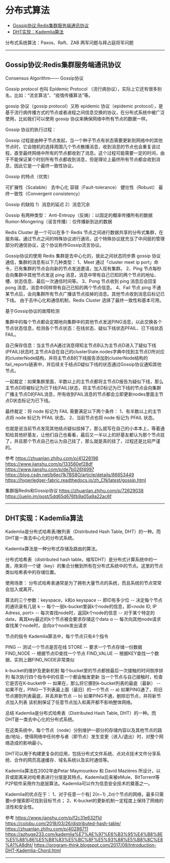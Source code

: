 # 分布式算法

- [Gossip协议:Redis集群服务端通讯协议](#Gossip协议:Redis集群服务端通讯协议)
- [DHT实现：Kademlia算法](#DHT实现：Kademlia算法)


分布式系统算法：Paxos、Raft、ZAB
两军问题与拜占庭将军问题



---------------------------------------------------------------------------------------------------------------------
## Gossip协议:Redis集群服务端通讯协议

Consensus Algorithm—— Gossip协议

Gossip protocol 也叫 Epidemic Protocol （流行病协议），实际上它还有很多别名，比如：“流言算法”、“疫情传播算法”等。

gossip 协议（gossip protocol）又称 epidemic 协议（epidemic protocol），是基于流行病传播方式的节点或者进程之间信息交换的协议，在分布式系统中被广泛使用，比如我们可以使用 gossip 协议来确保网络中所有节点的数据一样。



Gossip 协议的执行过程：

Gossip 过程是由种子节点发起，当一个种子节点有状态需要更新到网络中的其他节点时，它会随机的选择周围几个节点散播消息，收到消息的节点也会重复该过程，直至最终网络中所有的节点都收到了消息。这个过程可能需要一定的时间，由于不能保证某个时刻所有节点都收到消息，但是理论上最终所有节点都会收到消息，因此它是一个最终一致性协议。



Gossip 的特点（优势）

可扩展性（Scalable）
去中心化
容错（Fault-tolerance）
健壮性（Robust）
最终一致性（Convergent consistency）



Gossip 的缺陷
1）消息的延迟
2）消息冗余



Gossip 有两种类型：
Anti-Entropy（反熵）：以固定的概率传播所有的数据
Rumor-Mongering（谣言传播）：仅传播新到达的数据





Redis Cluster 是一个可以在多个 Redis 节点之间进行数据共享的分布式集群，在服务端，通过节点之间的特殊协议进行通讯，这个特殊协议就充当了中间层的管理部分的通信协议，这个协议称作Gossip流言协议。

Gossip协议的使用
Redis 集群是去中心化的，彼此之间状态同步靠 gossip 协议通信，集群的消息有以下几种类型：
1、Meet 通过「cluster meet ip port」命令，已有集群的节点会向新的节点发送邀请，加入现有集群。
2、Ping 节点每秒会向集群中其他节点发送 ping 消息，消息中带有自己已知的两个节点的地址、槽、状态信息、最后一次通信时间等。
3、Pong 节点收到 ping 消息后会回复 pong 消息，消息中同样带有自己已知的两个节点信息。
4、Fail 节点 ping 不通某节点后，会向集群所有节点广播该节点挂掉的消息。其他节点收到消息后标记已下线。
由于去中心化和通信机制，Redis Cluster 选择了最终一致性和基本可用。



基于Gossip协议的故障检测

集群中的每个节点都会定期地向集群中的其他节点发送PING消息，以此交换各个节点状态信息，检测各个节点状态：在线状态、疑似下线状态PFAIL、已下线状态FAIL。

自己保存信息：当主节点A通过消息得知主节点B认为主节点D进入了疑似下线(PFAIL)状态时,主节点A会在自己的clusterState.nodes字典中找到主节点D所对应的clusterNode结构，并将主节点B的下线报告添加到clusterNode结构的fail_reports链表中，并后续关于结点D疑似下线的状态通过Gossip协议通知其他节点。

一起裁定：如果集群里面，半数以上的主节点都将主节点D报告为疑似下线，那么主节点D将被标记为已下线(FAIL)状态，将主节点D标记为已下线的节点会向集群广播主节点D的FAIL消息，所有收到FAIL消息的节点都会立即更新nodes里面主节点D状态标记为已下线。

最终裁定：将 node 标记为 FAIL 需要满足以下两个条件：
1、有半数以上的主节点将 node 标记为 PFAIL 状态。
2、当前节点也将 node 标记为 PFAIL 状态。

也就是说当前节点发现其他结点疑似挂掉了，那么就写在自己的小本本上，等着通知给其他好基友，让他们自己也看看，最后又一半以上的好基友都认为那个节点挂了，并且那个节点自己也认为自己挂了，那么就是真的挂了，过程还是比较严谨的。



参考
https://zhuanlan.zhihu.com/p/41228196
https://www.jianshu.com/p/133560ef28df
https://www.jianshu.com/p/de7b026f4997
https://blog.csdn.net/b6ecl1k7BS8O/article/details/86653449
https://hyperledger-fabric.readthedocs.io/zh_CN/latest/gossip.html


集群版Redis和Gossip协议
https://zhuanlan.zhihu.com/p/72629038
https://juejin.im/post/5dd65d676fb9a05a9a22ac6f


---------------------------------------------------------------------------------------------------------------------
## DHT实现：Kademlia算法

Kademlia是分布式哈希表/散列表（Distributed Hash Table, DHT）的一种。而DHT是一类去中心化的分布式系统。

Kademlia算法是一种分布式存储及路由的算法。

分布式哈希表（distributed hash table，缩写DHT）是分布式计算系统中的一类，用来将一个键（key）的集合分散到所有在分布式系统中的节点。这里的节点类似哈希表中的存储位置。


使用场景：
分布式哈希表通常是为了拥有大量节点的系统，而且系统的节点常常会加入或离开。






算法的三个参数：keyspace，k和α
keyspace
-- 即ID有多少位
-- 决定每个节点的通讯录有几层
k
-- 每个一层k-bucket里装k个node的信息，即<node ID, IP Adress, port>
-- 每次查找node时，返回k个node的信息
-- 对于某个特定的data，离其key最近的k个节点被会要求存储这个data
α
-- 每次向其他node请求查找某个node时，会向α个node发出请求



节点的指令
Kademlia算法中，每个节点只有4个指令

PING
-- 测试一个节点是否在线
STORE
-- 要求一个节点存储一份数据
FIND_NODE
-- 根据节点ID查找一个节点
FIND_VALUE
-- 根据KEY查找一个数据，实则上跟FIND_NODE非常类似



k-bucket的维护及更新机制
每个bucket里的节点都按最后一次接触的时间倒序排列
每次执行四个指令中的任意一个都会触发更新
当一个节点与自己接触时，检查它是否在K-bucket中
-- 如果在，那么将它挪到k-bucket列表的最底（最新）
-- 如果不在，PING一下列表最上面（最旧）的一个节点
-- a) 如果PING通了，将旧节点挪到列表最底，并丢弃新节点
-- b) 如果PING不通，删除旧节点，并将新节点加入列表
该机制保证了任意节点加入和离开都不影响整体网络。




总结
Kademlia是分布式哈希表（Distributed Hash Table, DHT）的一种。而DHT是一类去中心化的分布式系统。

在这类系统中，每个节点（node）分别维护一部分的存储内容以及其他节点的路由/地址，使得网络中任何参与者（即节点）发生变更（进入/退出）时，对整个网络造成的影响最小。

DHT可以用于构建更复杂的应用，包括分布式文件系统、点对点技术文件分享系统、合作的网页高速缓存、域名系统以及实时通信等。

Kademlia算法在2002年由Petar Maymounkov 和 David Mazières 所设计，以异或距离来对哈希表进行分层是其特点。Kademlia后来被eMule、BitTorrent等P2P软件采用作为底层算法。Kademlia可以作为信息安全技术的奠基之一。

Kademlia的优点在于：
1、对于任意一个有[ 2(n−1) ,2𝑛)个节点的网络，最多只需要n步搜索即可找到目标节点；
2、K-bucket的更新机制一定程度上保持了网络的活性和安全性。







参考
https://www.jianshu.com/p/f2c31e632f1d
https://colobu.com/2018/03/26/distributed-hash-table/
https://zhuanlan.zhihu.com/p/40286711
https://azhuge233.com/kademlia%E7%AE%97%E6%B3%95%E4%B8%8E%E5%88%86%E5%B8%83%E5%BC%8F%E5%93%88%E5%B8%8C%E8%A1%A8dht/
https://program-think.blogspot.com/2017/09/Introduction-DHT-Kademlia-Chord.html


---------------------------------------------------------------------------------------------------------------------









